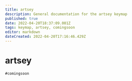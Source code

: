 ```yaml
---
title: artsey
description: General documentation for the artsey keymap
published: true
date: 2022-04-20T18:37:09.001Z
tags: keymap, artsey, comingsoon
editor: markdown
dateCreated: 2022-04-20T17:16:46.429Z
---
```


# artsey
`#comingsoon`